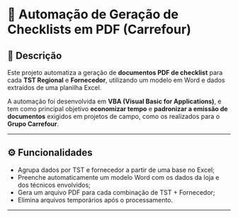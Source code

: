 # 📄 Automação de Geração de Checklists em PDF (Carrefour)

## 🧾 Descrição
Este projeto automatiza a geração de **documentos PDF de checklist** para cada **TST Regional** e **Fornecedor**, utilizando um modelo em Word e dados extraídos de uma planilha Excel.

A automação foi desenvolvida em **VBA (Visual Basic for Applications)**, e tem como principal objetivo **economizar tempo** e **padronizar a emissão de documentos** exigidos em projetos de campo, como os realizados para o **Grupo Carrefour**.

---

## ⚙️ Funcionalidades

- Agrupa dados por TST e fornecedor a partir de uma base no Excel;
- Preenche automaticamente um modelo Word com os dados da loja e dos técnicos envolvidos;
- Gera um arquivo PDF para cada combinação de TST + Fornecedor;
- Elimina arquivos temporários após o processamento.

---



